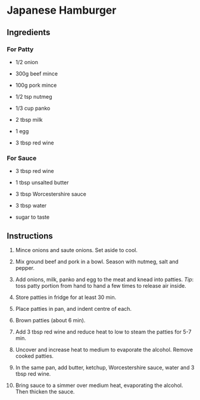 # Japanese Hamburger

## Ingredients

### For Patty

* 1/2 onion

* 300g beef mince

* 100g pork mince

* 1/2 tsp nutmeg

* 1/3 cup panko

* 2 tbsp milk

* 1 egg

* 3 tbsp red wine

### For Sauce

* 3 tbsp red wine

* 1 tbsp unsalted butter

* 3 tbsp Worcestershire sauce

* 3 tbsp water

* sugar to taste

## Instructions

1. Mince onions and saute onions. Set aside to cool.

2. Mix ground beef and pork in a bowl. Season with nutmeg, salt and pepper.

3. Add onions, milk, panko and egg to the meat and knead into patties.  *Tip*: toss patty portion from hand to hand a few times to release air inside.

4. Store patties in fridge for at least 30 min.

5. Place patties in pan, and indent centre of each.

6. Brown patties (about 6 min).

7. Add 3 tbsp red wine and reduce heat to low to steam the patties for 5-7 min.

8. Uncover and increase heat to medium to evaporate the alcohol. Remove cooked patties.

9. In the same pan, add butter, ketchup, Worcestershire sauce, water and 3 tbsp red wine.

10. Bring sauce to a simmer over medium heat, evaporating the alcohol. Then thicken the sauce.


















